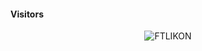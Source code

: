 #### Visitors
<div align="center"><img src="https://count.getloli.com/get/@<!--{v-username}-->?theme=rule15" alt="FTLIKON"></div>
